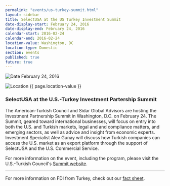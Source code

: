 ```yaml
---
permalink: "events/us-turkey-summit.html"
layout: sidebar
title: SelectUSA at the US Turkey Investment Summit
date-display-start: February 24, 2016
date-display-end: February 24, 2016
calendar-start: 2016-02-24
calendar-end: 2016-02-24
location-value: Washington, DC
location-type: Domestic
section: events
published: true
future: true
---
```



![Date](https://google.github.io/material-design-icons/action/svg/design/ic_event_24px.svg "Date") February 24, 2016

![Location](http://google.github.io/material-design-icons/social/svg/design/ic_location_city_24px.svg "Location") {{ page.location-value }}

### SelectUSA at the U.S.-Turkey Investment Partership Summit

The American-Turkish Council and Sidar Global Advisors are hosting the Investment Partnership Summit in Washington, D.C. on February 24. The Summit, geared toward international businesses, will focus on entry into both the U.S. and Turkish markets, legal and and compliance matters, and emerging sectors, as well as advice and insight from economic experts. Investment Specialist Alev Gunay will discuss how Turkish companies can access the U.S. market as an export platform through the support of SelectUSA and the U.S. Commercial Service.

For more information on the event, including the program, please visit the U.S.-Turkish Council's [Summit website](http://www.the-atc.org/summit/#/about).

---

For more information on FDI from Turkey, check out our [fact sheet](http://selectusa.commerce.gov/country-fact-sheets/Turkey_Fact_Sheet.pdf).

